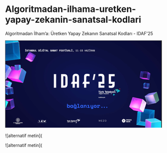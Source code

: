 # Algoritmadan-ilhama-uretken-yapay-zekanin-sanatsal-kodlari
 Algoritmadan İlham’a: Üretken Yapay Zekanın Sanatsal Kodları - IDAF'25


![alternatif metin](https://github.com/acetinkaya/Algoritmadan-ilhama-uretken-yapay-zekanin-sanatsal-kodlari/blob/main/idaf.png)


![alternatif metin](

![alternatif metin](

